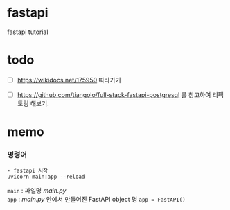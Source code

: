 # fastapi
fastapi tutorial

# todo
-[ ] https://wikidocs.net/175950 따라가기
-[ ] https://github.com/tiangolo/full-stack-fastapi-postgresql 를 참고하여 리팩토링 해보기.


# memo

### 명령어
```console
- fastapi 시작
uvicorn main:app --reload
```
`main`  : 파일명 _main.py_  
`app` : _main.py_ 안에서 만들어진 FastAPI object 명 `app = FastAPI()`